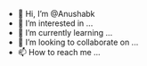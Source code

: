 - 👋 Hi, I’m @Anushabk
- 👀 I’m interested in ...
- 🌱 I’m currently learning ...
- 💞️ I’m looking to collaborate on ...
- 📫 How to reach me ...

<!---
Anushabk/Anushabk is a ✨ special ✨ repository because its `README.md` (this file) appears on your GitHub profile.
You can click the Preview link to take a look at your changes.
--->
